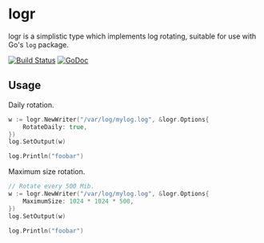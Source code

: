 logr
====

logr is a simplistic type which implements log rotating, suitable for use with Go's `log` package.

[![Build Status](https://travis-ci.org/vrischmann/logr.svg?branch=master)](https://travis-ci.org/vrischmann/logr)
[![GoDoc](https://godoc.org/github.com/vrischmann/logr?status.svg)](https://godoc.org/github.com/vrischmann/logr)

Usage
-----

Daily rotation.

```go
w := logr.NewWriter("/var/log/mylog.log", &logr.Options{
    RotateDaily: true,
})
log.SetOutput(w)

log.Println("foobar")
```

Maximum size rotation.

```go
// Rotate every 500 Mib.
w := logr.NewWriter("/var/log/mylog.log", &logr.Options{
    MaximumSize: 1024 * 1024 * 500,
})
log.SetOutput(w)

log.Println("foobar")
```
